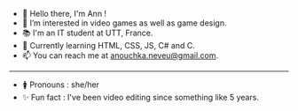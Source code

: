 - 👋 Hello there, I'm Ann !
- 👀 I’m interested in video games as well as game design.
- 📚 I'm an IT student at UTT, France.
- 🌱 Currently learning HTML, CSS, JS, C# and C.
- 📫 You can reach me at anouchka.neveu@gmail.com.
- - - - - - - -
- 🚺 Pronouns : she/her
- ✨ Fun fact : I've been video editing since something like 5 years.

<!---
AnnNeveu/AnnNeveu is a ✨ special ✨ repository because its `README.md` (this file) appears on your GitHub profile.
You can click the Preview link to take a look at your changes.
--->
